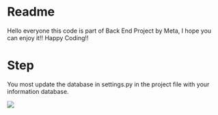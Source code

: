 <h1>Readme</h1>
Hello everyone this code is part of Back End Project by Meta, I hope you can enjoy it!!
Happy Coding!!

<h1>Step</h1>
 You most update the database in settings.py in the project file with your information database.
 
<img src="WebDeveploment\Back_End_Capstone\LittleLemon\littlelemon\templates\sttings.py.jpg"></img>
